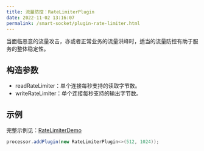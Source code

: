 ```yaml
---
title: 流量防控：RateLimiterPlugin
date: 2022-11-02 13:16:07
permalink: /smart-socket/plugin-rate-limiter.html
---
```


当面临恶意的流量攻击，亦或者正常业务的流量洪峰时，适当的流量防控有助于服务的整体稳定性。
## 构造参数
- readRateLimiter：单个连接每秒支持的读取字节数。
- writeRateLimiter：单个连接每秒支持的输出字节数。

## 示例
完整示例见：[RateLimiterDemo](https://gitee.com/smartboot/smart-socket/blob/master/example/src/main/java/org/smartboot/socket/example/plugins/RateLimiterDemo.java)
```java
processor.addPlugin(new RateLimiterPlugin<>(512, 1024));
```